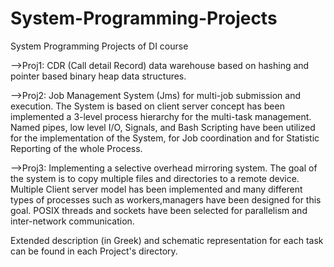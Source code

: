 # System-Programming-Projects
System Programming Projects of DI course

-->Proj1: CDR (Call detail Record) data warehouse based on hashing and pointer based binary heap data structures.

-->Proj2: Job Management System (Jms) for multi-job submission and execution. The System is based on
client server concept has been implemented a 3-level process hierarchy for the multi-task management. Named pipes,
low level I/O, Signals, and Bash Scripting have been utilized for the implementation of the System, for Job coordination and
for Statistic Reporting of the whole Process.

-->Proj3: Implementing a selective overhead mirroring system. The goal of the system is to copy multiple files and directories
to a remote device. Multiple Client server model has been implemented and many different types of processes such as workers,managers have been designed for this goal. POSIX threads and sockets have been selected for parallelism and inter-network communication.

Extended description (in Greek) and schematic representation for each task can be found in each Project's directory.
